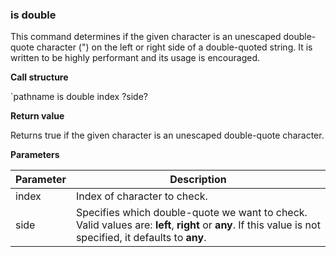 ### is double

This command determines if the given character is an unescaped double-quote
character (") on the left or right side of a double-quoted string.  It is
written to be highly performant and its usage is encouraged.

**Call structure**

`pathname is double index ?side?

**Return value**

Returns true if the given character is an unescaped double-quote character.

**Parameters**

| Parameter | Description |
| - | - |
| index | Index of character to check. |
| side | Specifies which double-quote we want to check.  Valid values are:  **left**, **right** or **any**.  If this value is not specified, it defaults to **any**. |
